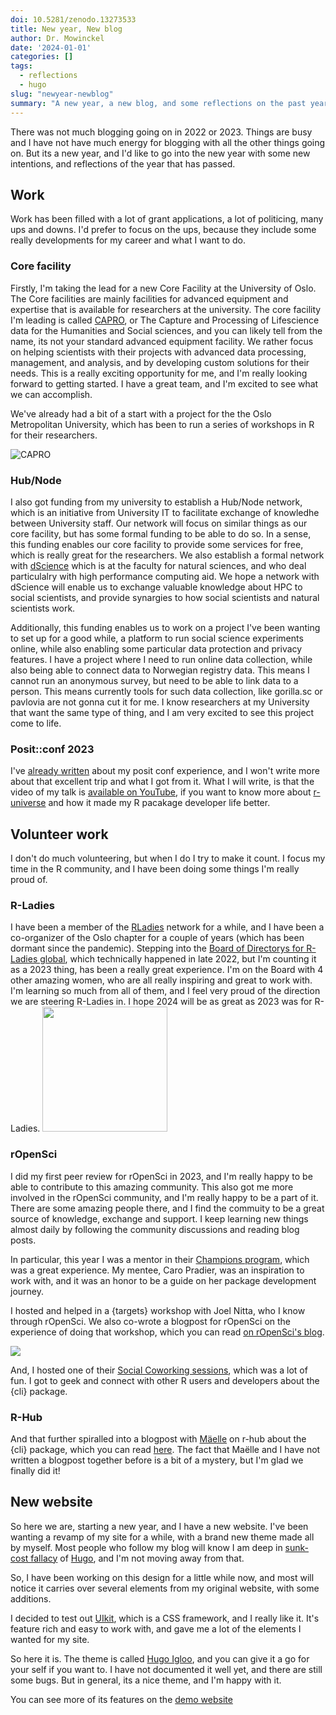 ```yaml
---
doi: 10.5281/zenodo.13273533
title: New year, New blog
author: Dr. Mowinckel
date: '2024-01-01'
categories: []
tags:
  - reflections
  - hugo
slug: "newyear-newblog"
summary: "A new year, a new blog, and some reflections on the past year"
---
```


There was not much blogging going on in 2022 or 2023. 
Things are busy and I have not have much energy for blogging with all the other things going on. 
But its a new year, and I'd like to go into the new year with some new intentions, and reflections of the year that has passed.

## Work
Work has been filled with a lot of grant applications, a lot of politicing, many ups and downs. 
I'd prefer to focus on the ups, because they include some really developments for my career and what I want to do.

### Core facility
Firstly, I'm taking the lead for a new Core Facility at the University of Oslo.
The Core facilities are mainly facilities for advanced equipment and expertise that is available for researchers at the university.
The core facility I'm leading is called [CAPRO](https://www.capro.dev/), or The Capture and Processing of Lifescience data for the Humanities and Social sciences, and you can likely tell from the name, its not your standard advanced equipment facility.
We rather focus on helping scientists with their projects with advanced data processing, management, and analysis, and by developing custom solutions for their needs.
This is a really exciting opportunity for me, and I'm really looking forward to getting started.
I have a great team, and I'm excited to see what we can accomplish.

We've already had a bit of a start with a project for the the Oslo Metropolitan University, which has been to run a series of workshops in R for their researchers.

![CAPRO](https://www.capro.dev/images/capro_logo_light.png)

### Hub/Node
I also got funding from my university to establish a Hub/Node network, which is an initiative from University IT to facilitate exchange of knowledhe between University staff. 
Our network will focus on similar things as our core facility, but has some formal funding to be able to do so. 
In a sense, this funding enables our core facility to provide some services for free, which is really great for the researchers.
We also establish a formal network with [dScience](https://www.uio.no/dscience/english/) which is at the faculty for natural sciences, and who deal particulalry with high performance computing aid. 
We hope a network with dScience will enable us to exchange valuable knowledge about HPC to social scientists, and provide synargies to how social scientists and natural scientists work.

Additionally, this funding enables us to work on a project I've been wanting to set up for a good while, a platform to run social science experiments online, while also enabling some particular data protection and privacy features.
I have a project where I need to run online data collection, while also being able to connect data to Norwegian registry data. This means I cannot run an anonymous survey, but need to be able to link data to a person.
This means currently tools for such data collection, like gorilla.sc or pavlovia are not gonna cut it for me. 
I know researchers at my University that want the same type of thing, and I am very excited to see this project come to life.

### Posit::conf 2023

I've [already written](/blog/2023/positconf-2023/) about my posit conf experience, and I won't write more about that excellent trip and what I got from it.
What I will write, is that the video of my talk is [available on YouTube](https://www.youtube.com/watch?v=XDiyAvpo2uk&list=PL9HYL-VRX0oRFZslRGHwHuwea7SvAATHp&index=73), if you want to know more about [r-universe](https://r-universe.dev/search/) and how it made my R pacakage developer life better.

## Volunteer work

I don't do much volunteering, but when I do I try to make it count.
I focus my time in the R community, and I have been doing some things I'm really proud of. 

### R-Ladies

I have been a member of the [RLadies](https://rladies.org/) network for a while, and I have been a co-organizer of the Oslo chapter for a couple of years (which has been dormant since the pandemic).
Stepping into the [Board of Directorys for R-Ladies global](https://rladies.org/news/2022-11-18-global-leadership-team-transition/), which technically happened in late 2022, but I'm counting it as a 2023 thing, has been a really great experience. 
I'm on the Board with 4 other amazing women, who are all really inspiring and great to work with.
I'm learning so much from all of them, and I feel very proud of the direction we are steering R-Ladies in. 
I hope 2024 will be as great as 2023 was for R-Ladies.
<img src="https://rladies.org/images/logo.png" width="200px">


### rOpenSci

I did my first peer review for rOpenSci in 2023, and I'm really happy to be able to contribute to this amazing community.
This also got me more involved in the rOpenSci community, and I'm really happy to be a part of it.
There are some amazing people there, and I find the commuity to be a great source of knowledge, exchange and support. 
I keep learning new things almost daily by following the community discussions and reading blog posts.

In particular, this year I was a mentor in their [Champions program](https://ropensci.org/blog/2023/05/05/ropensci-champions-program-teams-meet-carolina-pradier-and-athanasia-monika-mowinckel/), which was a great experience. 
My mentee, Caro Pradier, was an inspiration to work with, and it was an honor to be a guide on her package development journey.

I hosted and helped in a {targets} workshop with Joel Nitta, who I know through rOpenSci.
We also co-wrote a blogpost for rOpenSci on the experience of doing that workshop, which you can read [on rOpenSci's blog](https://ropensci.org/blog/2023/07/20/teaching-targets-with-penguins/).

![](https://encrypted-tbn0.gstatic.com/images?q=tbn:ANd9GcR12dh6m3EjuL5Z9a5TL3PHvFij_lNR-Xxhbbs6ZnmE2A&s)

And, I hosted one of their [Social Coworking sessions](https://ropensci.org/events/coworking-2023-10/), which was a lot of fun.
I got to geek and connect with other R users and developers about the {cli} package.


### R-Hub
And that further spiralled into a blogpost with [Mäelle](https://masalmon.eu/) on r-hub about the {cli} package, which you can read [here](https://blog.r-hub.io/2023/11/30/cliff-notes-about-cli/). 
The fact that Maëlle and I have not written a blogpost together before is a bit of a mystery, but I'm glad we finally did it!


## New website

So here we are, starting a new year, and I have a new website.
I've been wanting a revamp of my site for a while, with a brand new theme made all by myself.
Most people who follow my blog will know I am deep in [sunk-cost fallacy](https://thedecisionlab.com/biases/the-sunk-cost-fallacy) of [Hugo](https://gohugo.io/), and I'm not moving away from that. 

So, I have been working on this design for a little while now, and most will notice it carries over several elements from my original website, with some additions.

I decided to test out [UIkit](https://getuikit.com/), which is a CSS framework, and I really like it. 
It's feature rich and easy to work with, and gave me a lot of the elements I wanted for my site.

So here it is. 
The theme is called [Hugo Igloo](https://github.com/drmowinckels/hugo-igloo), and you can give it a go for your self if you want to.
I have not documented it well yet, and there are still some bugs. 
But in general, its a nice theme, and I'm happy with it.

You can see more of its features on the [demo website](https://drmowinckels.io/hugo-igloo/)

